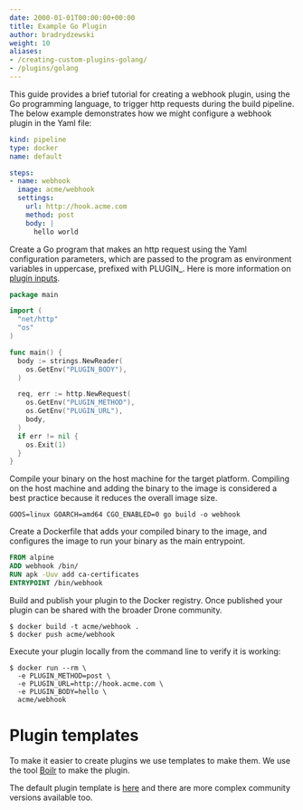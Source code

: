 ```yaml
---
date: 2000-01-01T00:00:00+00:00
title: Example Go Plugin
author: bradrydzewski
weight: 10
aliases:
- /creating-custom-plugins-golang/
- /plugins/golang
---
```

This guide provides a brief tutorial for creating a webhook plugin, using the Go programming language, to trigger http requests during the build pipeline. The below example demonstrates how we might configure a webhook plugin in the Yaml file:

```yaml  {linenos=table}
kind: pipeline
type: docker
name: default

steps:
- name: webhook
  image: acme/webhook
  settings:
    url: http://hook.acme.com
    method: post
    body: |
      hello world
```

Create a Go program that makes an http request using the Yaml configuration parameters, which are passed to the program as environment variables in uppercase, prefixed with PLUGIN_. Here is more information on [plugin inputs](https://docs.drone.io/plugins/overview/#plugin-inputs).

```go  {linenos=table}
package main

import (
  "net/http"
  "os"
)

func main() {
  body := strings.NewReader(
    os.GetEnv("PLUGIN_BODY"),
  )

  req, err := http.NewRequest(
    os.GetEnv("PLUGIN_METHOD"),
    os.GetEnv("PLUGIN_URL"),
    body,
  )
  if err != nil {
    os.Exit(1)
  }
}
```

Compile your binary on the host machine for the target platform. Compiling on the host machine and adding the binary to the image is considered a best practice because it reduces the overall image size.

```
GOOS=linux GOARCH=amd64 CGO_ENABLED=0 go build -o webhook
```

Create a Dockerfile that adds your compiled binary to the image, and configures the image to run your binary as the main entrypoint.

```dockerfile  {linenos=table}
FROM alpine
ADD webhook /bin/
RUN apk -Uuv add ca-certificates
ENTRYPOINT /bin/webhook
```

Build and publish your plugin to the Docker registry. Once published your plugin can be shared with the broader Drone community.

```
$ docker build -t acme/webhook .
$ docker push acme/webhook
```

Execute your plugin locally from the command line to verify it is working:

```
$ docker run --rm \
  -e PLUGIN_METHOD=post \
  -e PLUGIN_URL=http://hook.acme.com \
  -e PLUGIN_BODY=hello \
  acme/webhook
```

# Plugin templates

To make it easier to create plugins we use templates to make them. We use the tool [Boilr](https://raw.githubusercontent.com/tmrts/boilr) to make the plugin. 

The default plugin template is [here](https://github.com/drone/boilr-plugin) and there are more complex community versions available too.
